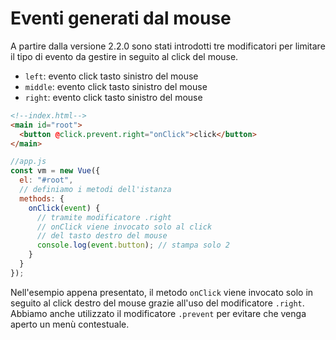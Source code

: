 # Eventi generati dal mouse

A partire dalla versione 2.2.0 sono stati introdotti tre modificatori per limitare il tipo di evento da gestire in seguito al click del mouse.

- `left`: evento click tasto sinistro del mouse
- `middle`: evento click tasto sinistro del mouse
- `right`: evento click tasto sinistro del mouse

```html
<!--index.html-->
<main id="root">
  <button @click.prevent.right="onClick">click</button>
</main>
```

```javascript
//app.js
const vm = new Vue({
  el: "#root",
  // definiamo i metodi dell'istanza
  methods: {
    onClick(event) {
      // tramite modificatore .right
      // onClick viene invocato solo al click
      // del tasto destro del mouse
      console.log(event.button); // stampa solo 2
    }
  }
});
```

Nell'esempio appena presentato, il metodo `onClick` viene invocato solo in seguito al click destro del mouse grazie all'uso del modificatore `.right`. Abbiamo anche utilizzato il modificatore `.prevent` per evitare che venga aperto un menù contestuale.

